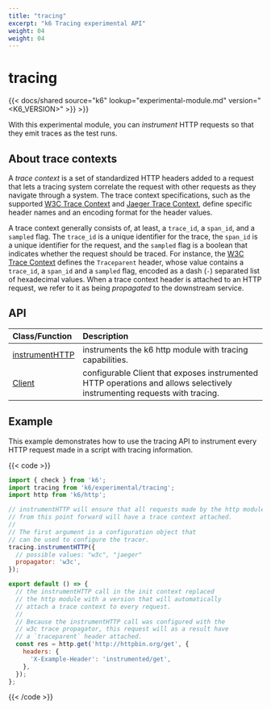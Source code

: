 ```yaml
---
title: "tracing"
excerpt: "k6 Tracing experimental API"
weight: 04
weight: 04
---
```


# tracing

{{< docs/shared source="k6" lookup="experimental-module.md" version="<K6_VERSION>" >}} >}}

With this experimental module, you can _instrument_ HTTP requests so that they emit traces as the test runs.

## About trace contexts

A _trace context_ is a set of standardized HTTP headers added to a request that lets a tracing system correlate the request with other requests as they navigate through a system. The trace context specifications, such as the supported [W3C Trace Context](https://www.w3.org/TR/trace-context/) and [Jaeger Trace Context](https://www.jaegertracing.io/docs/1.21/client-libraries/#propagation-format), define specific header names and an encoding format for the header values.

A trace context generally consists of, at least, a `trace_id`, a `span_id`, and a `sampled` flag. The `trace_id` is a unique identifier for the trace, the `span_id` is a unique identifier for the request, and the `sampled` flag is a boolean that indicates whether the request should be traced. For instance, the [W3C Trace Context](https://www.w3.org/TR/trace-context/) defines the `Traceparent` header, whose value contains a `trace_id`, a `span_id` and a `sampled` flag, encoded as a dash (`-`) separated list of hexadecimal values. When a trace context header is attached to an HTTP request, we refer to it as being _propagated_ to the downstream service.

## API

| Class/Function                                                                                    | Description                                                                                                               |
| :------------------------------------------------------------------------------------------------ | :------------------------------------------------------------------------------------------------------------------------ |
| [instrumentHTTP](https://grafana.com/docs/k6/<K6_VERSION>/javascript-api/k6-experimental/tracing/instrumenthttp) | instruments the k6 http module with tracing capabilities.                                                                 |
| [Client](https://grafana.com/docs/k6/<K6_VERSION>/javascript-api/k6-experimental/tracing/client)                 | configurable Client that exposes instrumented HTTP operations and allows selectively instrumenting requests with tracing. |

## Example

This example demonstrates how to use the tracing API to instrument every HTTP request made in a script with tracing information.

{{< code >}}

```javascript
import { check } from 'k6';
import tracing from 'k6/experimental/tracing';
import http from 'k6/http';

// instrumentHTTP will ensure that all requests made by the http module
// from this point forward will have a trace context attached.
//
// The first argument is a configuration object that
// can be used to configure the tracer.
tracing.instrumentHTTP({
  // possible values: "w3c", "jaeger"
  propagator: 'w3c',
});

export default () => {
  // the instrumentHTTP call in the init context replaced
  // the http module with a version that will automatically
  // attach a trace context to every request.
  //
  // Because the instrumentHTTP call was configured with the
  // w3c trace propagator, this request will as a result have
  // a `traceparent` header attached.
  const res = http.get('http://httpbin.org/get', {
    headers: {
      'X-Example-Header': 'instrumented/get',
    },
  });
};
```

{{< /code >}}
